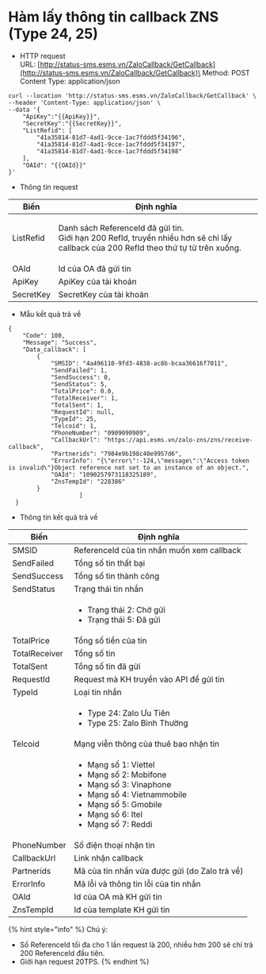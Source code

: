 # Hàm lấy thông tin callback ZNS  (Type 24, 25)

* HTTP request \
  URL: [http://status-sms.esms.vn/ZaloCallback/GetCallback](http://status-sms.esms.vn/ZaloCallback/GetCallback)\
  Method: POST\
  Content Type: application/json

```
curl --location 'http://status-sms.esms.vn/ZaloCallback/GetCallback' \
--header 'Content-Type: application/json' \
--data '{
    "ApiKey":"{{ApiKey}}",
    "SecretKey":"{{SecretKey}}",
    "ListRefid": [
        "41a35814-81d7-4ad1-9cce-1ac7fddd5f34196",
        "41a35814-81d7-4ad1-9cce-1ac7fddd5f34197",
        "41a35814-81d7-4ad1-9cce-1ac7fddd5f34198"
    ],
    "OAId": "{{OAId}}"
}'
```

* Thông tin request

| Biến      | Định nghĩa                                                                                                                                    |
| --------- | --------------------------------------------------------------------------------------------------------------------------------------------- |
| ListRefid | <p>Danh sách ReferenceId đã gửi tin.<br>Giới hạn 200 RefId, truyền nhiều hơn sẽ chỉ lấy callback của 200 RefId theo thứ tự từ trên xuống.</p> |
| OAId      | Id của OA đã gửi tin                                                                                                                          |
| ApiKey    | ApiKey của tài khoản                                                                                                                          |
| SecretKey | SecretKey của tài khoản                                                                                                                       |

* Mẫu kết quả trả về

```
{
    "Code": 100,
    "Message": "Success",
    "Data_callback": [
        {
            "SMSID": "4a496110-9fd3-4838-ac8b-bcaa36616f7011",
            "SendFailed": 1,
            "SendSuccess": 0,
            "SendStatus": 5,
            "TotalPrice": 0.0,
            "TotalReceiver": 1,
            "TotalSent": 1,
            "RequestId": null,
            "TypeId": 25,
            "Telcoid": 1,
            "PhoneNumber": "0909090909",
            "CallbackUrl": "https://api.esms.vn/zalo-zns/zns/receive-callback",
            "Partnerids": "7984e9b198c40e9957d6",
            "ErrorInfo": "{\"error\":-124,\"message\":\"Access token is invalid\"}Object reference not set to an instance of an object.",
            "OAId": "1090257973118325189",
            "ZnsTempId": "228386"
        } 
                    ]
  } 
```

* Thông tin kết quả trả về&#x20;

| Biến          | Định nghĩa                                                                                                                                                                                                 |
| ------------- | ---------------------------------------------------------------------------------------------------------------------------------------------------------------------------------------------------------- |
| SMSID         | ReferenceId của tin nhắn muốn xem callback                                                                                                                                                                 |
| SendFailed    | Tổng số tin thất bại                                                                                                                                                                                       |
| SendSuccess   | Tổng số tin thành công                                                                                                                                                                                     |
| SendStatus    | Trạng thái tin nhắn                                                                                                                                                                                        |
|               | <ul><li>Trạng thái 2: Chờ gửi </li><li>Trạng thái 5: Đã gửi </li></ul>                                                                                                                                     |
| TotalPrice    | Tổng số tiền của tin                                                                                                                                                                                       |
| TotalReceiver | Tổng số tin                                                                                                                                                                                                |
| TotalSent     | Tổng số tin đã gửi                                                                                                                                                                                         |
| RequestId     | Request mà KH truyền vào API để gửi tin                                                                                                                                                                    |
| TypeId        | Loại tin nhắn                                                                                                                                                                                              |
|               | <ul><li>Type 24: Zalo Ưu Tiên</li><li>Type 25: Zalo Bình Thường</li></ul>                                                                                                                                  |
| Telcoid       | Mạng viễn thông của thuê bao nhận tin                                                                                                                                                                      |
|               | <ul><li>Mạng số 1: Viettel</li><li>Mạng số 2: Mobifone</li><li>Mạng số 3: Vinaphone</li><li>Mạng số 4: Vietnammobile</li><li>Mạng số 5: Gmobile</li><li>Mạng số 6: Itel</li><li>Mạng số 7: Reddi</li></ul> |
| PhoneNumber   | Số điện thoại nhận tin                                                                                                                                                                                     |
| CallbackUrl   | Link nhận callback                                                                                                                                                                                         |
| Partnerids    | Mã của tin nhắn vừa được gửi (do Zalo trả về)                                                                                                                                                              |
| ErrorInfo     | Mã lỗi và thông tin lỗi của tin nhắn                                                                                                                                                                       |
| OAId          | Id của OA mà KH gửi tin                                                                                                                                                                                    |
| ZnsTempId     | Id của template KH gửi tin                                                                                                                                                                                 |

{% hint style="info" %}
Chú ý:

* Số ReferenceId tối đa cho 1 lần request là 200, nhiều hơn 200 sẽ chỉ trả 200 ReferenceId đầu tiên.
* Giới hạn request 20TPS.
{% endhint %}


